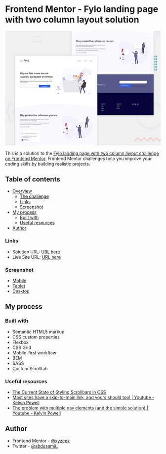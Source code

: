 # Frontend Mentor - Fylo landing page with two column layout solution

![](./assets/images/screenshots/desktop-preview.jpg)

This is a solution to the [Fylo landing page with two column layout challenge on Frontend Mentor](https://www.frontendmentor.io/challenges/fylo-landing-page-with-two-column-layout-5ca5ef041e82137ec91a50f5). Frontend Mentor challenges help you improve your coding skills by building realistic projects. 

## Table of contents

- [Overview](#overview)
  - [The challenge](#the-challenge)
  - [Links](#links)
  - [Screenshot](#screenshot)
- [My process](#my-process)
  - [Built with](#built-with)
  - [Useful resources](#useful-resources)
- [Author](#author)


### Links

- Solution URL: [URL here](https://www.frontendmentor.io/solutions/responsive-fylolandingpagewithtwocolumnlayout-bem-sass-8VZeMfjCHS)
- Live Site URL: [URL here](https://femc-fylo-landing-page.netlify.app/)

### Screenshot

- [Mobile](./assets/images/screenshots/mobile.png)
- [Tablet](./assets/images/screenshots/tablet.png)
- [Desktop](./assets/images/screenshots/desktop.png)

## My process

### Built with

- Semantic HTML5 markup
- CSS custom properties
- Flexbox
- CSS Grid
- Mobile-first workflow
- BEM
- SASS
- Custom Scrolltab


### Useful resources

- [The Current State of Styling Scrollbars in CSS](https://css-tricks.com/the-current-state-of-styling-scrollbars-in-css/)
- [Most sites have a skip-to-main link, and yours should too! | Youtube - Kelvin Powell](https://www.youtube.com/watch?v=jDDaOFr9nqQ)
- [The problem with multiple nav elements (and the simple solution) | Youtube - Kelvin Powell](https://www.youtube.com/watch?v=I1lq2ge7g4g)

## Author

- Frontend Mentor - [@xyzeez](https://www.frontendmentor.io/profile/xyzeez)
- Twitter - [@abdusamii_](https://twitter.com/abdusamii_)
